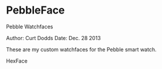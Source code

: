 PebbleFace
==========

Pebble Watchfaces

Author: Curt Dodds
Date:   Dec. 28 2013

These are my custom watchfaces for the Pebble smart watch.

HexFace
